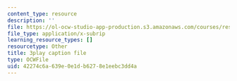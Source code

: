 ```yaml
---
content_type: resource
description: ''
file: https://ol-ocw-studio-app-production.s3.amazonaws.com/courses/res-18-005-highlights-of-calculus-spring-2010/42274c6a639e0e1db6278e1eebc3dd4a_X9t-u87df3o.srt
file_type: application/x-subrip
learning_resource_types: []
resourcetype: Other
title: 3play caption file
type: OCWFile
uid: 42274c6a-639e-0e1d-b627-8e1eebc3dd4a
---
```


